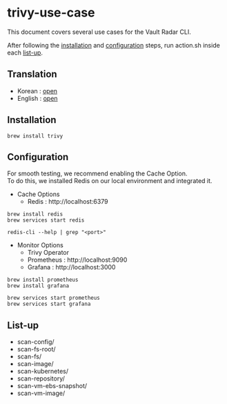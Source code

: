 # trivy-use-case

This document covers several use cases for the Vault Radar CLI.

After following the [installation](./README_en.md#installation) and [configuration](./README_en.md#configuration) steps, run action.sh inside each [list-up](./README_en.md#list-up).

## Translation

- Korean : [open](./README_ko.md)
- English : [open](./README_en.md)

## Installation

```shell
brew install trivy
```

## Configuration

For smooth testing, we recommend enabling the Cache Option. <br>
To do this, we installed Redis on our local environment and integrated it.

- Cache Options
    - Redis : http://localhost:6379

```shell
brew install redis
brew services start redis

redis-cli --help | grep "<port>"
```

- Monitor Options
    - Trivy Operator
    - Prometheus : http://localhost:9090
    - Grafana : http://localhost:3000

```shell
brew install prometheus
brew install grafana

brew services start prometheus
brew services start grafana
```

## List-up

- scan-config/
- scan-fs-root/
- scan-fs/
- scan-image/
- scan-kubernetes/
- scan-repository/
- scan-vm-ebs-snapshot/
- scan-vm-image/